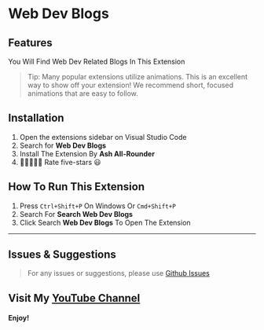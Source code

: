 # Web Dev Blogs

## Features

You Will Find Web Dev Related Blogs In This Extension

> Tip: Many popular extensions utilize animations. This is an excellent way to show off your extension! We recommend short, focused animations that are easy to follow.

## Installation
1. Open the extensions sidebar on Visual Studio Code
2. Search for **Web Dev Blogs**
3. Install The Extension By **Ash All-Rounder**
5. 🌟🌟🌟🌟🌟 Rate five-stars 😃

## How To Run This Extension
1. Press `Ctrl+Shift+P` On Windows Or `Cmd+Shift+P`
2. Search For **Search Web Dev Blogs**
3. Click Search **Web Dev Blogs** To Open The Extension

---

## Issues & Suggestions
> For any issues or suggestions, please use [Github Issues](https://github.com/AshAll-Rounder/web-dev-blogs/issues)

## Visit My [YouTube Channel](https://youtube.com/channel/UCD313aBTrexHU9JrkqypCsA)

#### **Enjoy!**
